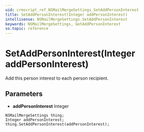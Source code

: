 ```yaml
---
uid: crmscript_ref_NSMailMergeSettings_SetAddPersonInterest
title: SetAddPersonInterest(Integer addPersonInterest)
intellisense: NSMailMergeSettings.SetAddPersonInterest
keywords: NSMailMergeSettings, GetAddPersonInterest
so.topic: reference
---
```


# SetAddPersonInterest(Integer addPersonInterest)

Add this person interest to each person recipient.

## Parameters

* **addPersonInterest** Integer

```crmscript
NSMailMergeSettings thing;
Integer addPersonInterest;
thing.SetAddPersonInterest(addPersonInterest);
```


